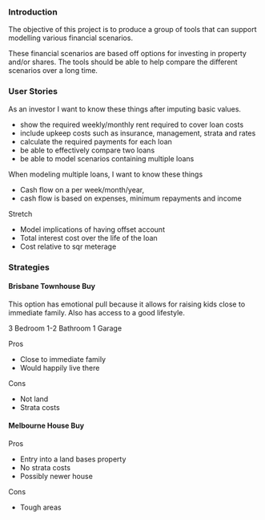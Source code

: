 ### Introduction

The objective of this project is to produce a group of tools that can support modelling various financial scenarios. 

These financial scenarios are based off options for investing in property and/or shares. The tools should be able to help compare the different scenarios over a long time.

### User Stories

As an investor I want to know these things after imputing basic values.

* show the required weekly/monthly rent required to cover loan costs
* include upkeep costs such as insurance, management, strata and rates
* calculate the required payments for each loan
* be able to effectively compare two loans
* be able to model scenarios containing multiple loans

When modeling multiple loans, I want to know these things
* Cash flow on a per week/month/year, 
* cash flow is based on expenses, minimum repayments and income


Stretch
* Model implications of having offset account
* Total interest cost over the life of the loan
* Cost relative to sqr meterage


### Strategies

#### Brisbane Townhouse Buy

This option has emotional pull because it allows for raising kids close to immediate family. Also has access to a good lifestyle. 

3 Bedroom
1-2 Bathroom
1 Garage

Pros
- Close to immediate family
- Would happily live there

Cons
- Not land
- Strata costs

#### Melbourne House Buy

Pros
- Entry into a land bases property
- No strata costs
- Possibly newer house

Cons
- Tough areas







